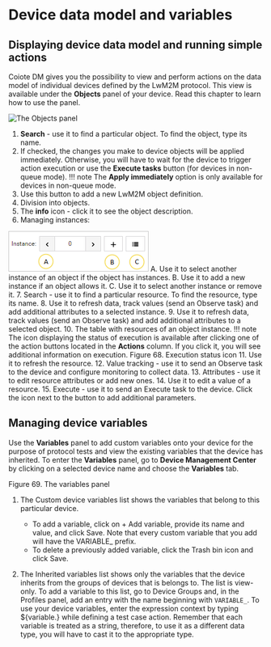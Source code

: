 # Device data model and variables

##	Displaying device data model and running simple actions

Coiote DM gives you the possibility to view and perform actions on the data model of individual devices defined by the LwM2M protocol. This view is available under the **Objects** panel of your device. Read this chapter to learn how to use the panel.

![The Objects panel](images/image062.png "The Objects panel")

1.	**Search** - use it to find a particular object. To find the object, type its name.
2.	If checked, the changes you make to device objects will be applied immediately. Otherwise, you will have to wait for the device to trigger action execution or use the **Execute tasks** button (for devices in non-queue mode).
      !!! note
          The **Apply immediately** option is only available for devices in non-queue mode.
3.	Use this button to add a new LwM2M object definition.
4.	Division into objects.
5.	The **info** icon - click it to see the object description.
6.	Managing instances:

![Instances](images/image063.png "Instances")
   A. Use it to select another instance of an object if the object has instances.
   B. Use it to add a new instance if an object allows it.
   C. Use it to select another instance or remove it.
7.	Search - use it to find a particular resource. To find the resource, type its name.
8.	Use it to refresh data, track values (send an Observe task) and add additional attributes to a selected instance.
9.	Use it to refresh data, track values (send an Observe task) and add additional attributes to a selected object.
10.	The table with resources of an object instance.
     !!! note
         The icon displaying the status of execution is available after clicking one of the action buttons located in the **Actions** column. If you click it, you will see additional information on execution.
Figure 68. Execution status icon
11.	Use it to refresh the resource.
12.	Value tracking - use it to send an Observe task to the device and configure monitoring to collect data.
13.	Attributes - use it to edit resource attributes or add new ones.
14.	Use it to edit a value of a resource.
15.	Execute - use it to send an Execute task to the device. Click the icon next to the button to add additional parameters.

##	Managing device variables

Use the **Variables** panel to add custom variables onto your device for the purpose of protocol tests and view the existing variables that the device has inherited. To enter the **Variables** panel, go to **Device Management Center** by clicking on a selected device name and choose the **Variables** tab.


Figure 69. The variables panel
1.	The Custom device variables list shows the variables that belong to this particular device.
    - To add a variable, click on + Add variable, provide its name and value, and click Save.
Note that every custom variable that you add will have the VARIABLE_ prefix.
    - To delete a previously added variable, click the Trash bin icon and click Save.

2.	The Inherited variables list shows only the variables that the device inherits from the groups of devices that is belongs to. The list is view-only. To add a variable to this list, go to Device Groups and, in the Profiles panel, add an entry with the name beginning with `VARIABLE_`.
To use your device variables, enter the expression context by typing ${variable.<variableName>} while defining a test case action. Remember that each variable is treated as a string, therefore, to use it as a different data type, you will have to cast it to the appropriate type. 

